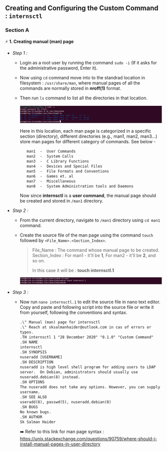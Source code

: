 ## Creating and Configuring the Custom Command : `internsctl`
### Section A
⚡ **1. Creating manual (man) page**
- *Step 1 :* 
  * Login as a root user by running the command `sudo -i` (If it asks for the administrative password, Enter it).
  * Now using `cd` command move into to the standrad location in filesystem : `/usr/share/man`, where manual pages of all the commands are normally stored in **nroff(1)** format.
  * Then run `ls` command to list all the directories in that location.\
  \
    <img src = "/images/img_1.png">
  
    Here in this location, each man page is categorized in a specific section (directory), different directories (e.g., man1, man2, man3...) store man pages for different category of commands. See below -
   
     ```
        man1  -  User Commands
        man2  -  System Calls
        man3  -  C Library Functions
        man4  -  Devices and Special Files
        man5  -  File Formats and Conventions
        man6  -  Games et. al
        man7  -  Miscellaneous
        man8  -  System Administration tools and Daemons
     ```
     Now since **internsctl** is a **user command**, the manual page should be created and stored in `/man1` directory.
   
- *Step 2 :*
  * From the current directory, navigate to `/man1` directory using `cd man1` command.
  * Create the source file of the man page using the command `touch` followed by `<File_Name>.<Section_Index>`.

    > File_Name : The command whose manual page to be created.\
    > Section_Index : For man1 - it'll be **1**, For man2 - it'll be **2**, and so on.
    >
    > In this case it will be : **touch internsctl.1**
    
    <img src = "/images/img_2.png">
- *Step 3 :*    
  * Now run `nano internsctl.1` to edit the source file in nano text editor. Copy and paste and following script into the source file or write it from yourself, following the conventions and syntax.
    
    ```shell
    .\" Manual (man) page for internsctl
    .\" Reach at sksalmanhaider@outlook.com in cas of errors or typos.
    .TH internsctl 1 "28 December 2020" "0.1.0" "Custom Command"
    .SH NAME
    internsctl
    .SH SYNOPSIS
    nuseradd [USERNAME]
    .SH DESCRIPTION
    nuseradd is high level shell program for adding users to LDAP server.  On Debian, administrators should usually use nuseradd.debian(8) instead.
    .SH OPTIONS
    The nuseradd does not take any options. However, you can supply username.
    .SH SEE ALSO
    useradd(8), passwd(5), nuseradd.debian(8) 
    .SH BUGS
    No known bugs.
    .SH AUTHOR
    Sk Salman Haider
    ```
    ➡️ Refer to this link for man page syntax : https://unix.stackexchange.com/questions/90759/where-should-i-install-manual-pages-in-user-directory
    
    

